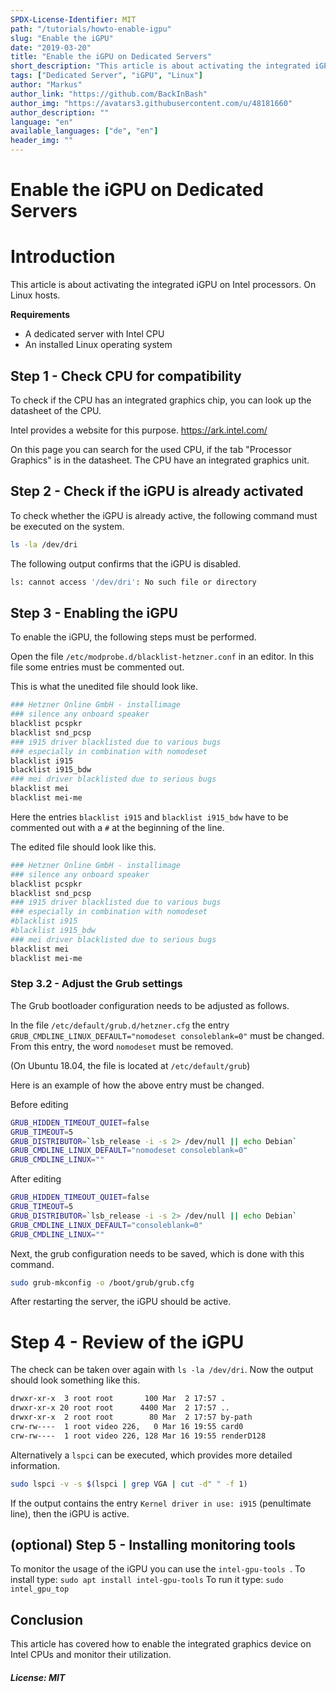 ```yaml
---
SPDX-License-Identifier: MIT
path: "/tutorials/howto-enable-igpu"
slug: "Enable the iGPU"
date: "2019-03-20"
title: "Enable the iGPU on Dedicated Servers"
short_description: "This article is about activating the integrated iGPU on Intel processors."
tags: ["Dedicated Server", "iGPU", "Linux"]
author: "Markus"
author_link: "https://github.com/BackInBash"
author_img: "https://avatars3.githubusercontent.com/u/48181660"
author_description: ""
language: "en"
available_languages: ["de", "en"]
header_img: ""
---
```


<!-- This where the actual tutorial begins, with the title: -->

# Enable the iGPU on Dedicated Servers

# Introduction
This article is about activating the integrated iGPU on Intel processors. On Linux hosts.

**Requirements**
+ A dedicated server with Intel CPU
+ An installed Linux operating system

## Step 1 - Check CPU for compatibility

To check if the CPU has an integrated graphics chip, you can look up the datasheet of the CPU.

Intel provides a website for this purpose.
https://ark.intel.com/

On this page you can search for the used CPU, if the tab "Processor Graphics" is in the datasheet. The CPU have an integrated graphics unit.

## Step 2 - Check if the iGPU is already activated

To check whether the iGPU is already active, the following command must be executed on the system.

```bash
ls -la /dev/dri
```
The following output confirms that the iGPU is disabled.
```bash
ls: cannot access '/dev/dri': No such file or directory
```
## Step 3 - Enabling the iGPU
To enable the iGPU, the following steps must be performed.

Open the file `/etc/modprobe.d/blacklist-hetzner.conf` in an editor.
In this file some entries must be commented out.

This is what the unedited file should look like.
```bash
### Hetzner Online GmbH - installimage
### silence any onboard speaker
blacklist pcspkr
blacklist snd_pcsp
### i915 driver blacklisted due to various bugs
### especially in combination with nomodeset
blacklist i915 
blacklist i915_bdw
### mei driver blacklisted due to serious bugs
blacklist mei
blacklist mei-me
```

Here the entries `blacklist i915` and `blacklist i915_bdw` have to be commented out with a `#` at the beginning of the line.

The edited file should look like this.
```bash
### Hetzner Online GmbH - installimage
### silence any onboard speaker
blacklist pcspkr
blacklist snd_pcsp
### i915 driver blacklisted due to various bugs
### especially in combination with nomodeset
#blacklist i915 
#blacklist i915_bdw
### mei driver blacklisted due to serious bugs
blacklist mei
blacklist mei-me
```
### Step 3.2 - Adjust the Grub settings

The Grub bootloader configuration needs to be adjusted as follows.

In the file `/etc/default/grub.d/hetzner.cfg` the entry ` GRUB_CMDLINE_LINUX_DEFAULT="nomodeset consoleblank=0"` must be changed.
From this entry, the word `nomodeset` must be removed.

(On Ubuntu 18.04, the file is located at `/etc/default/grub`)

Here is an example of how the above entry must be changed.

Before editing
```bash
GRUB_HIDDEN_TIMEOUT_QUIET=false
GRUB_TIMEOUT=5
GRUB_DISTRIBUTOR=`lsb_release -i -s 2> /dev/null || echo Debian`
GRUB_CMDLINE_LINUX_DEFAULT="nomodeset consoleblank=0"
GRUB_CMDLINE_LINUX=""
```

After editing
```bash
GRUB_HIDDEN_TIMEOUT_QUIET=false
GRUB_TIMEOUT=5
GRUB_DISTRIBUTOR=`lsb_release -i -s 2> /dev/null || echo Debian`
GRUB_CMDLINE_LINUX_DEFAULT="consoleblank=0"
GRUB_CMDLINE_LINUX=""
```

Next, the grub configuration needs to be saved, which is done with this command.
```bash
sudo grub-mkconfig -o /boot/grub/grub.cfg
```
After restarting the server, the iGPU should be active.

# Step 4 - Review of the iGPU

The check can be taken over again with `ls -la /dev/dri`.
Now the output should look something like this.
```bash
drwxr-xr-x  3 root root       100 Mar  2 17:57 .
drwxr-xr-x 20 root root      4400 Mar  2 17:57 ..
drwxr-xr-x  2 root root        80 Mar  2 17:57 by-path
crw-rw----  1 root video 226,   0 Mar 16 19:55 card0
crw-rw----  1 root video 226, 128 Mar 16 19:55 renderD128
```

Alternatively a `lspci` can be executed, which provides more detailed information.
```bash
sudo lspci -v -s $(lspci | grep VGA | cut -d" " -f 1)
```
If the output contains the entry `Kernel driver in use: i915` (penultimate line), then the iGPU is active.

## (optional) Step 5 - Installing monitoring tools

To monitor the usage of the iGPU you can use the `intel-gpu-tools
`.
To install type: `sudo apt install intel-gpu-tools`
To run it type: `sudo intel_gpu_top`

## Conclusion

This article has covered how to enable the integrated graphics device on Intel CPUs and monitor their utilization.


##### License: MIT

<!---

Contributors's Certificate of Origin

By making a contribution to this project, I certify that:

(a) The contribution was created in whole or in part by me and I have
    the right to submit it under the license indicated in the file; or

(b) The contribution is based upon previous work that, to the best of my
    knowledge, is covered under an appropriate license and I have the
    right under that license to submit that work with modifications,
    whether created in whole or in part by me, under the same license
    (unless I am permitted to submit under a different license), as
    indicated in the file; or

(c) The contribution was provided directly to me by some other person
    who certified (a), (b) or (c) and I have not modified it.

(d) I understand and agree that this project and the contribution are
    public and that a record of the contribution (including all personal
    information I submit with it, including my sign-off) is maintained
    indefinitely and may be redistributed consistent with this project
    or the license(s) involved.

Signed-off-by: Markus markus@omg-network.de

-->

